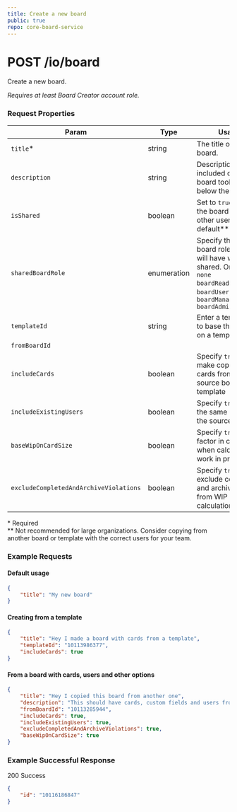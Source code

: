 ```yaml
---
title: Create a new board
public: true
repo: core-board-service
---
```

# POST /io/board
Create a new board.

_Requires at least Board Creator account role._

### Request Properties
|Param|Type|Usage|Default|
|---|---|---|---|
|`title`*|string|The title of the new board.||
|`description`|string|Description is included on the board toolbar below the title.||
|`isShared`|boolean|Set to `true` to share the board with other users by default**|`false`|
|`sharedBoardRole`|enumeration|Specify the default board role users will have when shared. One of:<br />`none`<br />`boardReader`, <br />`boardUser`,<br />`boardManager`<br />`boardAdministrator`|`none`|
|`templateId`|string|Enter a template id to base the board on a template||
|`fromBoardId`||||
|`includeCards`|boolean|Specify `true` to make copies of the cards from the source board or template|`false`|
|`includeExistingUsers`|boolean|Specify `true` to use the same users as the source board|`false`|
|`baseWipOnCardSize`|boolean|Specify `true` to factor in card size when calculating work in progress|`false`|
|`excludeCompletedAndArchiveViolations`|boolean|Specify `true` to exclude completed and archive lanes from WIP calculations|`false`|

\* Required<br />
\** Not recommended for large organizations. Consider copying from another board or template with the correct users for your team.

### Example Requests

#### Default usage
```json
{
	"title": "My new board"
}
```
#### Creating from a template
```json
{
	"title": "Hey I made a board with cards from a template",
	"templateId": "10113986377",
	"includeCards": true
}
```
#### From a board with cards, users and other options
```json
{
	"title": "Hey I copied this board from another one",
	"description": "This should have cards, custom fields and users from the source board and should exclude wip limits and use card size. Custom field values for all source cards will be copied too!",
	"fromBoardId": "10113285944",
	"includeCards": true,
	"includeExistingUsers": true,
	"excludeCompletedAndArchiveViolations": true,
	"baseWipOnCardSize": true
}
```
### Example Successful Response

200 Success
```json
{
    "id": "10116186847"
}
```

